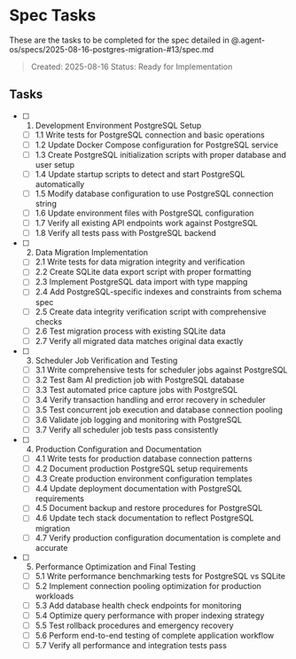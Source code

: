 # Spec Tasks

These are the tasks to be completed for the spec detailed in @.agent-os/specs/2025-08-16-postgres-migration-#13/spec.md

> Created: 2025-08-16
> Status: Ready for Implementation

## Tasks

- [ ] 1. Development Environment PostgreSQL Setup
  - [ ] 1.1 Write tests for PostgreSQL connection and basic operations
  - [ ] 1.2 Update Docker Compose configuration for PostgreSQL service
  - [ ] 1.3 Create PostgreSQL initialization scripts with proper database and user setup
  - [ ] 1.4 Update startup scripts to detect and start PostgreSQL automatically
  - [ ] 1.5 Modify database configuration to use PostgreSQL connection string
  - [ ] 1.6 Update environment files with PostgreSQL configuration
  - [ ] 1.7 Verify all existing API endpoints work against PostgreSQL
  - [ ] 1.8 Verify all tests pass with PostgreSQL backend

- [ ] 2. Data Migration Implementation
  - [ ] 2.1 Write tests for data migration integrity and verification
  - [ ] 2.2 Create SQLite data export script with proper formatting
  - [ ] 2.3 Implement PostgreSQL data import with type mapping
  - [ ] 2.4 Add PostgreSQL-specific indexes and constraints from schema spec
  - [ ] 2.5 Create data integrity verification script with comprehensive checks
  - [ ] 2.6 Test migration process with existing SQLite data
  - [ ] 2.7 Verify all migrated data matches original data exactly

- [ ] 3. Scheduler Job Verification and Testing
  - [ ] 3.1 Write comprehensive tests for scheduler jobs against PostgreSQL
  - [ ] 3.2 Test 8am AI prediction job with PostgreSQL database
  - [ ] 3.3 Test automated price capture jobs with PostgreSQL
  - [ ] 3.4 Verify transaction handling and error recovery in scheduler
  - [ ] 3.5 Test concurrent job execution and database connection pooling
  - [ ] 3.6 Validate job logging and monitoring with PostgreSQL
  - [ ] 3.7 Verify all scheduler job tests pass consistently

- [ ] 4. Production Configuration and Documentation
  - [ ] 4.1 Write tests for production database connection patterns
  - [ ] 4.2 Document production PostgreSQL setup requirements
  - [ ] 4.3 Create production environment configuration templates
  - [ ] 4.4 Update deployment documentation with PostgreSQL requirements
  - [ ] 4.5 Document backup and restore procedures for PostgreSQL
  - [ ] 4.6 Update tech stack documentation to reflect PostgreSQL migration
  - [ ] 4.7 Verify production configuration documentation is complete and accurate

- [ ] 5. Performance Optimization and Final Testing
  - [ ] 5.1 Write performance benchmarking tests for PostgreSQL vs SQLite
  - [ ] 5.2 Implement connection pooling optimization for production workloads
  - [ ] 5.3 Add database health check endpoints for monitoring
  - [ ] 5.4 Optimize query performance with proper indexing strategy
  - [ ] 5.5 Test rollback procedures and emergency recovery
  - [ ] 5.6 Perform end-to-end testing of complete application workflow
  - [ ] 5.7 Verify all performance and integration tests pass
